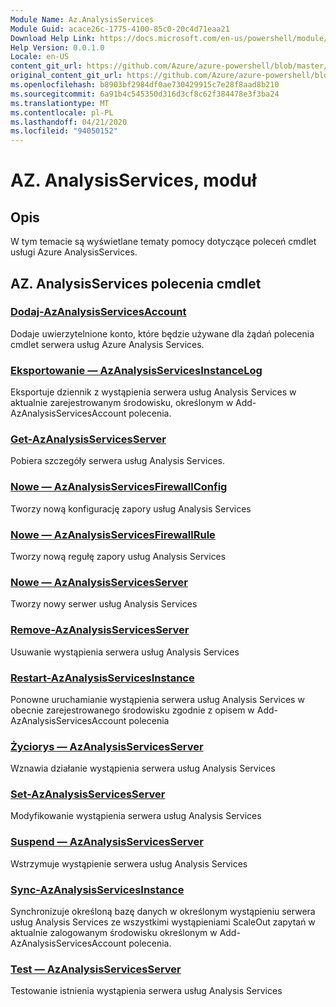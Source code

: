 ```yaml
---
Module Name: Az.AnalysisServices
Module Guid: acace26c-1775-4100-85c0-20c4d71eaa21
Download Help Link: https://docs.microsoft.com/en-us/powershell/module/az.analysisservices
Help Version: 0.0.1.0
Locale: en-US
content_git_url: https://github.com/Azure/azure-powershell/blob/master/src/AnalysisServices/AnalysisServices/help/Az.AnalysisServices.md
original_content_git_url: https://github.com/Azure/azure-powershell/blob/master/src/AnalysisServices/AnalysisServices/help/Az.AnalysisServices.md
ms.openlocfilehash: b8903bf2984df0ae730429915c7e28f8aad8b210
ms.sourcegitcommit: 6a91b4c545350d316d3cf8c62f384478e3f3ba24
ms.translationtype: MT
ms.contentlocale: pl-PL
ms.lasthandoff: 04/21/2020
ms.locfileid: "94050152"
---
```

# AZ. AnalysisServices, moduł
## Opis
W tym temacie są wyświetlane tematy pomocy dotyczące poleceń cmdlet usługi Azure AnalysisServices.

## AZ. AnalysisServices polecenia cmdlet
### [Dodaj-AzAnalysisServicesAccount](Add-AzAnalysisServicesAccount.md)
Dodaje uwierzytelnione konto, które będzie używane dla żądań polecenia cmdlet serwera usług Azure Analysis Services.

### [Eksportowanie — AzAnalysisServicesInstanceLog](Export-AzAnalysisServicesInstanceLog.md)
Eksportuje dziennik z wystąpienia serwera usług Analysis Services w aktualnie zarejestrowanym środowisku, określonym w Add-AzAnalysisServicesAccount polecenia.

### [Get-AzAnalysisServicesServer](Get-AzAnalysisServicesServer.md)
Pobiera szczegóły serwera usług Analysis Services.

### [Nowe — AzAnalysisServicesFirewallConfig](New-AzAnalysisServicesFirewallConfig.md)
Tworzy nową konfigurację zapory usług Analysis Services 

### [Nowe — AzAnalysisServicesFirewallRule](New-AzAnalysisServicesFirewallRule.md)
Tworzy nową regułę zapory usług Analysis Services

### [Nowe — AzAnalysisServicesServer](New-AzAnalysisServicesServer.md)
Tworzy nowy serwer usług Analysis Services

### [Remove-AzAnalysisServicesServer](Remove-AzAnalysisServicesServer.md)
Usuwanie wystąpienia serwera usług Analysis Services

### [Restart-AzAnalysisServicesInstance](Restart-AzAnalysisServicesInstance.md)
Ponowne uruchamianie wystąpienia serwera usług Analysis Services w obecnie zarejestrowanego środowisku zgodnie z opisem w Add-AzAnalysisServicesAccount polecenia

### [Życiorys — AzAnalysisServicesServer](Resume-AzAnalysisServicesServer.md)
Wznawia działanie wystąpienia serwera usług Analysis Services

### [Set-AzAnalysisServicesServer](Set-AzAnalysisServicesServer.md)
Modyfikowanie wystąpienia serwera usług Analysis Services

### [Suspend — AzAnalysisServicesServer](Suspend-AzAnalysisServicesServer.md)
Wstrzymuje wystąpienie serwera usług Analysis Services

### [Sync-AzAnalysisServicesInstance](Sync-AzAnalysisServicesInstance.md)
Synchronizuje określoną bazę danych w określonym wystąpieniu serwera usług Analysis Services ze wszystkimi wystąpieniami ScaleOut zapytań w aktualnie zalogowanym środowisku określonym w Add-AzAnalysisServicesAccount polecenia.

### [Test — AzAnalysisServicesServer](Test-AzAnalysisServicesServer.md)
Testowanie istnienia wystąpienia serwera usług Analysis Services

